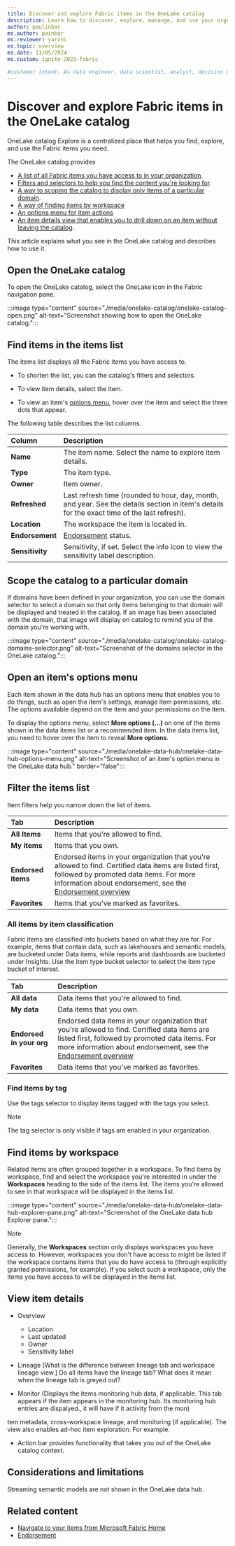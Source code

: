 ```yaml
---
title: Discover and explore Fabric items in the OneLake catalog
description: Learn how to discover, explore, manange, and use your organization's Fabric items in the OneLake catalog.
author: paulinbar
ms.author: painbar
ms.reviewer: yaronc
ms.topic: overview
ms.date: 11/05/2024
ms.custom: ignite-2023-fabric

#customer intent: As data engineer, data scientist, analyst, decision maker, or business user, I want to learn about the capabilities of the OneLake catelog and how it can help me find, manage, and use the content I need. 
---
```


# Discover and explore Fabric items in the OneLake catalog

OneLake catalog Explore is a centralized place that helps you find, explore, and use the Fabric items you need.

The OneLake catalog provides

* [A list of all Fabric items you have access to in your organization](#find-items-in-the-items-list).
* [Filters and selectors to help you find the content you're looking for](#filter-the-items-list).
* [A way to scoping the catalog to display only items of a particular domain](#scope-the-catalog-to-a-particular-domain).
* [A way of finding items by workspace](#find-items-by-workspace)
* [An options menu for item actions](#open-an-items-options-menu)
* [An item details view that enables you to drill down on an item without leaving the catalog](#view-item-details).

This article explains what you see in the OneLake catalog and describes how to use it.

## Open the OneLake catalog

To open the OneLake catalog, select the OneLake icon in the Fabric navigation pane.

:::image type="content" source="./media/onelake-catalog/onelake-catalog-open.png" alt-text="Screenshot showing how to open the OneLake catalog.":::

## Find items in the items list

The items list displays all the Fabric items you have access to.

* To shorten the list, you can the catalog's filters and selectors.

* To view item details, select the item.

* To view an item's [options menu](#open-an-items-options-menu), hover over the item and select the three dots that appear.

The following table describes the list columns.

|Column  |Description  |
|:-----------------|:--------|
| **Name**         | The item name. Select the name to explore item details. |
| **Type**         | The item type. |
| **Owner**        | Item owner. |
| **Refreshed**    | Last refresh time (rounded to hour, day, month, and year. See the details section in item's details for the exact time of the last refresh). |
| **Location**    | The workspace the item is located in. |
| **Endorsement**  | [Endorsement](../governance/endorsement-overview.md) status. |
| **Sensitivity**  | Sensitivity, if set. Select the info icon to view the sensitivity label description. |

## Scope the catalog to a particular domain

If domains have been defined in your organization, you can use the domain selector to select a domain so that only items belonging to that domain will be displayed and treated in the catalog. If an image has been associated with the domain, that image will display on catalog to remind you of the domain you're working with.

:::image type="content" source="./media/onelake-catalog/onelake-catalog-domains-selector.png" alt-text="Screenshot of the domains selector in the OneLake catalog.":::

## Open an item's options menu

Each item shown in the data hub has an options menu that enables you to do things, such as open the item's settings, manage item permissions, etc. The options available depend on the item and your permissions on the item.

To display the options menu, select **More options (...)** on one of the items shown in the data items list or a recommended item. In the data items list, you need to hover over the item to reveal **More options**.

:::image type="content" source="./media/onelake-data-hub/onelake-data-hub-options-menu.png" alt-text="Screenshot of an item's option menu in the OneLake data hub." border="false":::

## Filter the items list

Item filters help you narrow down the list of items.

|Tab  |Description  |
|:-------------------------|:----------------------------------------------------|
| **All Items**                  | Items that you're allowed to find.  |
| **My items**              | Items that you own.      |
| **Endorsed items** | Endorsed items in your organization that you're allowed to find. Certified data items are listed first, followed by promoted data items. For more information about endorsement, see the [Endorsement overview](../governance/endorsement-overview.md) |
| **Favorites** | Items that you've marked as favorites. |

### All items by item classification

Fabric items are classified into buckets based on what they are for. For example, items that contain data, such as lakehouses and semantic models, are bucketed under Data items, while reports and dashboards are bucketed under Insights. Use the item type bucket selector to select the item type bucket of interest.

|Tab  |Description  |
|:-------------------------|:----------------------------------------------------|
| **All data**                  | Data items that you're allowed to find.  |
| **My data**              | Data items that you own.      |
| **Endorsed in your org** | Endorsed data items in your organization that you're allowed to find. Certified data items are listed first, followed by promoted data items. For more information about endorsement, see the [Endorsement overview](../governance/endorsement-overview.md) |
| **Favorites** | Data items that you've marked as favorites. |

### Find items by tag

Use the tags selector to display items tagged with the tags you select.

> [!NOTE]
> The tag selector is only visible if tags are enabled in your organization.

## Find items by workspace

Related items are often grouped together in a workspace. To find items by workspace, find and select the workspace you're interested in under the **Workspaces** heading to the side of the items list. The items you're allowed to see in that workspace will be displayed in the items list.

:::image type="content" source="./media/onelake-data-hub/onelake-data-hub-explorer-pane.png" alt-text="Screenshot of the OneLake data hub Explorer pane.":::

> [!NOTE]
>Generally, the **Workspaces** section only displays workspaces you have access to. However, workspaces you don't have access to might be listed if the workspace contains items that you do have access to (through explicitly granted permissions, for example). If you select such a workspace, only the items you have access to will be displayed in the items list.

## View item details

* Overview
  * Location
  * Last updated
  * Owner
  * Sensitivity label

* Lineage [What is the difference between lineage tab and workspace lineage view.] Do all items have the lineage tab? What does it mean when the lineage tab is greyed out?

* Monitor (Displays the items monitoring hub data, if applicable. This tab appears if the item appears in the monitoring hub. Its monitoring hub entries are dispalyed., it will have if it activity from the mon)

tem metadata, cross-workspace lineage, and monitoring (if applicable). The view also enables ad-hoc item exploration. For example.

* Action bar provides functionality that takes you out of the OneLake catalog context.

## Considerations and limitations

Streaming semantic models are not shown in the OneLake data hub.

## Related content

* [Navigate to your items from Microsoft Fabric Home](./fabric-home.md)
* [Endorsement](../governance/endorsement-overview.md)